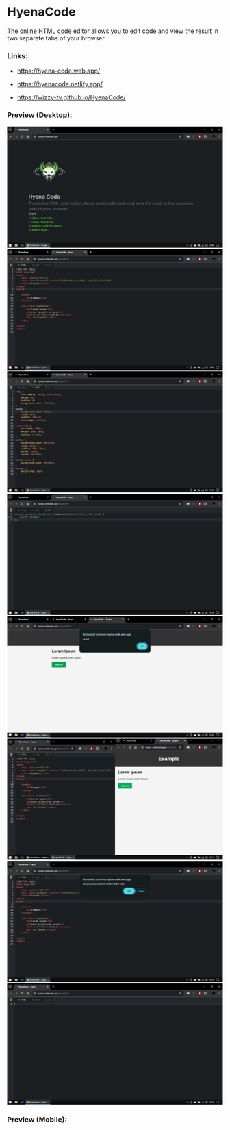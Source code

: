 # HyenaCode
The online HTML code editor allows you to edit code and view the result in two separate tabs of your browser.
### Links:
- https://hyena-code.web.app/
* https://hyenacode.netlify.app/
+ https://wizzy-tv.github.io/HyenaCode/
### Preview (Desktop):
![](https://raw.githubusercontent.com/Wizzy-TV/HyenaCode/main/screenshots/ss1pc.png)![](https://raw.githubusercontent.com/Wizzy-TV/HyenaCode/main/screenshots/ss2pc.png)![](https://raw.githubusercontent.com/Wizzy-TV/HyenaCode/main/screenshots/ss3pc.png)![](https://raw.githubusercontent.com/Wizzy-TV/HyenaCode/main/screenshots/ss4pc.png)![](https://raw.githubusercontent.com/Wizzy-TV/HyenaCode/main/screenshots/ss5pc.png)![](https://raw.githubusercontent.com/Wizzy-TV/HyenaCode/main/screenshots/ss6pc.png)![](https://raw.githubusercontent.com/Wizzy-TV/HyenaCode/main/screenshots/ss7pc.png)![](https://raw.githubusercontent.com/Wizzy-TV/HyenaCode/main/screenshots/ss8pc.png)
### Preview (Mobile):
